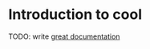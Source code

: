 # Introduction to cool

TODO: write [great documentation](http://jacobian.org/writing/what-to-write/)
